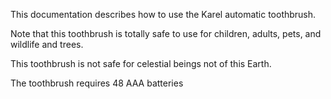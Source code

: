 
This documentation describes how to use the Karel automatic toothbrush.

Note that this toothbrush is totally safe to use for children, adults, pets, and wildlife and trees.

This toothbrush is not safe for celestial beings not of this Earth.

The toothbrush requires 48 AAA batteries